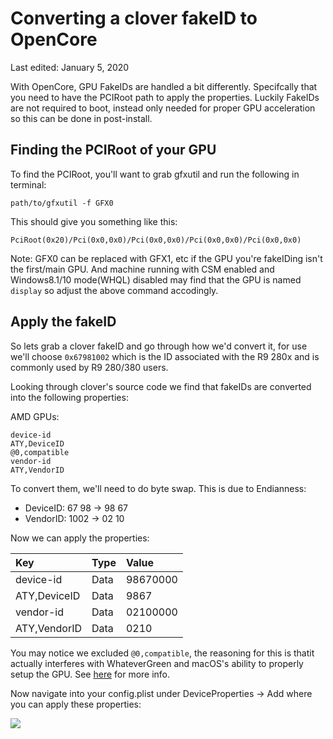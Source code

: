 # Converting a clover fakeID to OpenCore

Last edited: January 5, 2020

With OpenCore, GPU FakeIDs are handled a bit differently. Specifcally that you need to have the PCIRoot path to apply the properties. Luckily FakeIDs are not required to boot, instead only needed for proper GPU acceleration so this can be done in post-install.


## Finding the PCIRoot of your GPU

To find the PCIRoot, you'll want to grab gfxutil and run the following in terminal:

```
path/to/gfxutil -f GFX0
```
This should give you something like this:
```
PciRoot(0x20)/Pci(0x0,0x0)/Pci(0x0,0x0)/Pci(0x0,0x0)/Pci(0x0,0x0)
```
Note: GFX0 can be replaced with GFX1, etc if the GPU you're fakeIDing isn't the first/main GPU. And machine running with CSM enabled and Windows8.1/10 mode(WHQL) disabled may find that the GPU is named `display` so adjust the above command accodingly.

## Apply the fakeID

So lets grab a clover fakeID and go through how we'd convert it, for use we'll choose `0x67981002` which is the ID associated with the R9 280x and is commonly used by R9 280/380 users.

Looking through clover's source code we find that fakeIDs are converted into the following properties:


AMD GPUs:
```
device-id
ATY,DeviceID
@0,compatible
vendor-id
ATY,VendorID
```
To convert them, we'll need to do byte swap. This is due to Endianness:

* DeviceID: 67 98 -> 98 67
* VendorID: 1002 -> 02 10

Now we can apply the properties:

|Key|Type|Value|
|:-|:-|:-|
|device-id|Data|98670000|
|ATY,DeviceID|Data|9867|
|vendor-id|Data|02100000|
|ATY,VendorID|Data|0210|

You may notice we excluded `@0,compatible`, the reasoning for this is thatit actually interferes with WhateverGreen and macOS's ability to properly setup the GPU. See [here](https://github.com/acidanthera/WhateverGreen/blob/master/Manual/FAQ.Radeon.en.md) for more info.

Now navigate into your config.plist under DeviceProperties -> Add where you can apply these properties:

![](https://i.imgur.com/e7UYS75.png)
